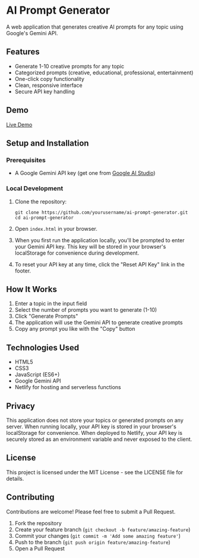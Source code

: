 # AI Prompt Generator

A web application that generates creative AI prompts for any topic using Google's Gemini API.

## Features

- Generate 1-10 creative prompts for any topic
- Categorized prompts (creative, educational, professional, entertainment)
- One-click copy functionality
- Clean, responsive interface
- Secure API key handling

## Demo

[Live Demo](https://your-netlify-site-url.netlify.app)

## Setup and Installation

### Prerequisites

- A Google Gemini API key (get one from [Google AI Studio](https://makersuite.google.com/app/apikey))

### Local Development

1. Clone the repository:
   ```
   git clone https://github.com/yourusername/ai-prompt-generator.git
   cd ai-prompt-generator
   ```

2. Open `index.html` in your browser.

3. When you first run the application locally, you'll be prompted to enter your Gemini API key. This key will be stored in your browser's localStorage for convenience during development.

4. To reset your API key at any time, click the "Reset API Key" link in the footer.

## How It Works

1. Enter a topic in the input field
2. Select the number of prompts you want to generate (1-10)
3. Click "Generate Prompts"
4. The application will use the Gemini API to generate creative prompts
5. Copy any prompt you like with the "Copy" button

## Technologies Used

- HTML5
- CSS3
- JavaScript (ES6+)
- Google Gemini API
- Netlify for hosting and serverless functions

## Privacy

This application does not store your topics or generated prompts on any server. When running locally, your API key is stored in your browser's localStorage for convenience. When deployed to Netlify, your API key is securely stored as an environment variable and never exposed to the client.

## License

This project is licensed under the MIT License - see the LICENSE file for details.

## Contributing

Contributions are welcome! Please feel free to submit a Pull Request.

1. Fork the repository
2. Create your feature branch (`git checkout -b feature/amazing-feature`)
3. Commit your changes (`git commit -m 'Add some amazing feature'`)
4. Push to the branch (`git push origin feature/amazing-feature`)
5. Open a Pull Request